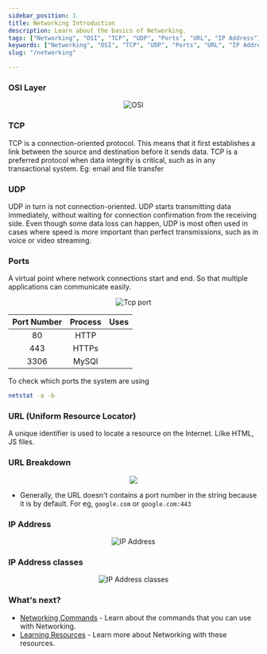 ```yaml
---
sidebar_position: 1
title: Networking Introduction
description: Learn about the basics of Networking.
tags: ["Networking", "OSI", "TCP", "UDP", "Ports", "URL", "IP Address"]
keywords: ["Networking", "OSI", "TCP", "UDP", "Ports", "URL", "IP Address"]
slug: "/networking"

---
```


### OSI Layer

<p align="center"><img alt="OSI" src="https://user-images.githubusercontent.com/51878265/206166710-cafe1502-ea85-433d-b4bd-6124f8110992.png"></img></p>

### TCP

TCP is a connection-oriented protocol. This means that it first establishes a link between the source and destination before it sends data. TCP is a preferred protocol when data integrity is critical, such as in any transactional system. Eg: email and file transfer

### UDP

UDP in turn is not connection-oriented. UDP starts transmitting data immediately, without waiting for connection confirmation from the receiving side. Even though some data loss can happen, UDP is most often used in cases where speed is more important than perfect transmissions, such as in voice or video streaming.


### Ports

A virtual point where network connections start and end. So that multiple applications can communicate easily.

<p align="center"><img alt="Tcp port" src="https://user-images.githubusercontent.com/51878265/206188329-c5b10491-d39e-40ca-8369-1a9965559857.png"></img></p>


|Port Number| Process | Uses |
|:--:|:--:|:--:|
|80 | HTTP | |
|443| HTTPs| |
|3306| MySQl | |

To check which ports the system are using

```bash
netstat -a -b
```

### URL (Uniform Resource Locator)

A unique identifier is used to locate a resource on the Internet. Lilke HTML, JS files.

### URL Breakdown

<p align="center"><img src="https://user-images.githubusercontent.com/51878265/206189760-ea426560-0d3c-4c5f-a8c4-b4f7c9d6f106.png"></img></p>

- Generally, the URL doesn't contains a port number in the string because it is by default. For eg, `google.com` or `google.com:443`


### IP Address

<p align="center"><img alt="IP Address" src="https://user-images.githubusercontent.com/51878265/206245742-5b660f3d-5d22-421f-ab35-56faf05b0532.png"></img></p>


### IP Address classes


<p align="center"><img alt="IP Address classes" src="https://user-images.githubusercontent.com/51878265/206355697-45304b89-eaba-42ba-b55d-0385c271ec9b.png"></img></p>

### What's next?

- [Networking Commands](./commands.md) - Learn about the commands that you can use with Networking.
- [Learning Resources](./learning-resources.md) - Learn more about Networking with these resources.
